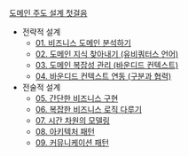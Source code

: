 [도메인 주도 설계 첫걸음](https://books.google.co.kr/books?id=rEMtzwEACAAJ&dq=%EB%8F%84%EB%A9%94%EC%9D%B8+%EC%A3%BC%EB%8F%84+%EC%84%A4%EA%B3%84+%EC%B2%AB%EA%B1%B8%EC%9D%8C&hl=ko&sa=X&redir_esc=y)

* 전략적 설계
  * [01. 비즈니스 도메인 분석하기](./01.%20비즈니스%20도메인%20분석하기.md)
  * [02. 도메인 지식 찾아내기 (유비쿼터스 언어)](./02.%20도메인%20지식%20찾아내기%20(유비쿼터스%20언어).md)
  * [03. 도메인 복잡성 관리 (바운디드 컨텍스트)](./03.%20도메인%20복잡성%20관리%20(바운디드%20컨테스트).md)
  * [04. 바운디드 컨텍스트 연동 (구분과 협력)](./04.%20바운디드%20컨텍스트%20연동%20(구분과%20협력).md)
* 전술적 설계
  * [05. 간단한 비즈니스 구현](./05.%20간단한%20비즈니스%20구현.md)
  * [06. 복잡한 비즈니스 로직 다루기](./06.%20복잡한%20비즈니스%20로직%20다루기.md)
  * [07. 시간 차원의 모델링](./07.%20시간%20차원의%20모델링.md)
  * [08. 아키텍처 패턴](./08.%20아키텍처%20패턴.md)
  * [09. 커뮤니케이션 패턴](./09.%20커뮤니케이션%20패턴.md)
